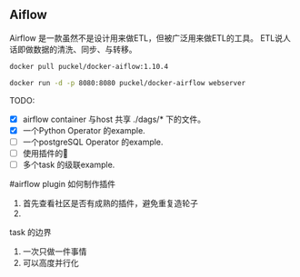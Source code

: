 ## Aiflow
Airflow 是一款虽然不是设计用来做ETL，但被广泛用来做ETL的工具。
ETL说人话即做数据的清洗、同步、与转移。


```bash
docker pull puckel/docker-aiflow:1.10.4

docker run -d -p 8080:8080 puckel/docker-airflow webserver
```

TODO:
* [x]  airflow container 与host 共享 ./dags/* 下的文件。
* [x] 一个Python Operator 的example.
* [ ] 一个postgreSQL Operator 的example.
* [ ] 使用插件的🌰
* [ ] 多个task 的级联example.

#airflow plugin
如何制作插件
1. 首先查看社区是否有成熟的插件，避免重复造轮子
2. 

task 的边界
1. 一次只做一件事情
2. 可以高度并行化